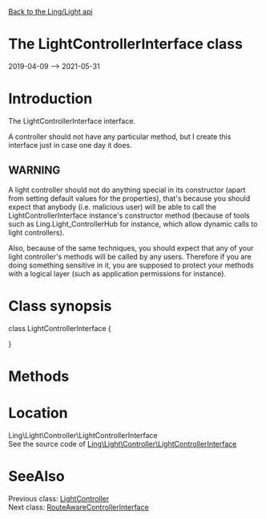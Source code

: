 [Back to the Ling/Light api](https://github.com/lingtalfi/Light/blob/master/doc/api/Ling/Light.md)



The LightControllerInterface class
================
2019-04-09 --> 2021-05-31






Introduction
============

The LightControllerInterface interface.

A controller should not have any particular method, but I create this interface just in case
one day it does.



WARNING
----------
A light controller should not do anything special in its constructor (apart from setting default values
for the properties), that's because you should expect that anybody (i.e. malicious user) will be able
to call the LightControllerInterface instance's constructor method (because of tools such as
Ling.Light_ControllerHub for instance, which allow dynamic calls to light controllers).

Also, because of the same techniques, you should expect that any of your light controller's methods
will be called by any users.
Therefore if you are doing something sensitive in it, you are supposed to protect your methods with
a logical layer (such as application permissions for instance).



Class synopsis
==============


class <span class="pl-k">LightControllerInterface</span>  {

}






Methods
==============






Location
=============
Ling\Light\Controller\LightControllerInterface<br>
See the source code of [Ling\Light\Controller\LightControllerInterface](https://github.com/lingtalfi/Light/blob/master/Controller/LightControllerInterface.php)



SeeAlso
==============
Previous class: [LightController](https://github.com/lingtalfi/Light/blob/master/doc/api/Ling/Light/Controller/LightController.md)<br>Next class: [RouteAwareControllerInterface](https://github.com/lingtalfi/Light/blob/master/doc/api/Ling/Light/Controller/RouteAwareControllerInterface.md)<br>
